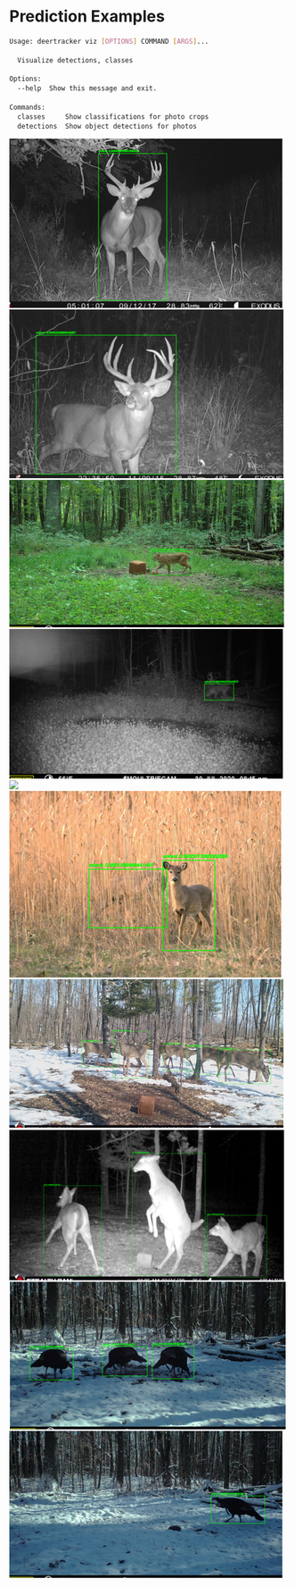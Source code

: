 # Prediction Examples

```bash
Usage: deertracker viz [OPTIONS] COMMAND [ARGS]...

  Visualize detections, classes

Options:
  --help  Show this message and exit.

Commands:
  classes     Show classifications for photo crops
  detections  Show object detections for photos
```

![](examples/buck1.png?raw=true)
![](examples/buck2.png?raw=true)
![](examples/cat2.png?raw=true)
![](examples/cat.png?raw=true)
![](examples/coyote?raw=true)
![](examples/doe.png?raw=true)
![](examples/does2.png?raw=true)
![](examples/does.png?raw=true)
![](examples/turkey2.png?raw=true)
![](examples/turkey.png?raw=true)
